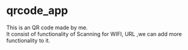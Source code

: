 # qrcode_app
This is an QR code made by me. 
<BR>
It consist of functionality of Scanning for WIFI, URL ,we can add more functionality to it.
